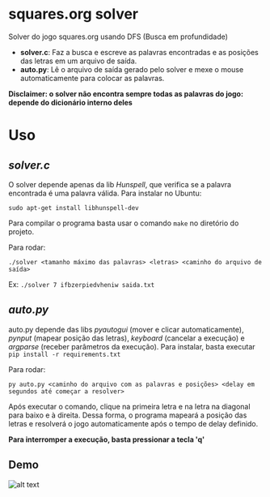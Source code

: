 # **squares.org solver**
Solver do jogo squares.org usando DFS (Busca em profundidade)

- **solver.c**: Faz a busca e escreve as palavras encontradas e as posições das letras em um arquivo de saída.
- **auto.py**: Lê o arquivo de saída gerado pelo solver e mexe o mouse automaticamente para colocar as palavras.

**Disclaimer: o solver não encontra sempre todas as palavras do jogo: depende do dicionário interno deles**

# **Uso**

## *solver.c*

O solver depende apenas da lib *Hunspell*, que verifica se a palavra encontrada é uma palavra válida. Para instalar no Ubuntu:

```
sudo apt-get install libhunspell-dev
```

Para compilar o programa basta usar o comando ```make``` no diretório do projeto.

Para rodar:
```
./solver <tamanho máximo das palavras> <letras> <caminho do arquivo de saída>
```

Ex: ```./solver 7 ifbzerpiedvheniw saida.txt```

## *auto.py*

auto.py depende das libs *pyautogui* (mover e clicar automaticamente), *pynput* (mapear posição das letras), *keyboard* (cancelar a execução) e *argparse* (receber parâmetros da execução). Para instalar, basta executar ```pip install -r requirements.txt```

Para rodar:
```
py auto.py <caminho do arquivo com as palavras e posições> <delay em segundos até começar a resolver>
```

Após executar o comando, clique na primeira letra e na letra na diagonal para baixo e à direita. Dessa forma, o programa mapeará a posição das letras e resolverá o jogo automaticamente após o tempo de delay definido.

**Para interromper a execução, basta pressionar a tecla 'q'**

## **Demo**
![alt text](demo.gif)